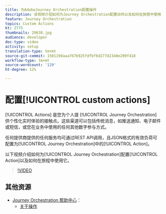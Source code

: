 ```yaml
---
title: 为AdobeJourney Orchestration配置操作
description: 该视频介绍如何为Journey Orchestration配置动作以及如何在旅程中使用动作。
feature: Journey Orchestration
topics: Custom Actions
kt: 2775
thumbnails: 29638.jpg
audience: developer
doc-type: video
activity: setup
translation-type: tm+mt
source-git-commit: 150119daaa767b925fdfbf6d277d2340e209f418
workflow-type: tm+mt
source-wordcount: '129'
ht-degree: 12%

---
```



# 配置[!UICONTROL custom actions]

[!UICONTROL Actions] 是您为个人提 [!UICONTROL Journey Orchestration] 供个性化实时体验的接触点。这些渠道可以包括传统消息，如推送通知、电子邮件或短信，或您在业务中使用的任何其他数字参与方式。

任何提供商提供的任何服务均可通过REST API调用，且JSON格式的有效负荷可配置为[!UICONTROL Journey Orchestration]中的[!UICONTROL Action]。

以下视频介绍如何为[!UICONTROL Journey Orchestration]配置[!UICONTROL Action]以及如何在旅程中使用它。

>[!VIDEO](https://video.tv.adobe.com/v/29638?quality=12)

## 其他资源

* [Journey Orchestration 帮助中心](https://docs.adobe.com/content/help/zh-Hans/journeys/using/journey-orchestration-home.html)：
   * [关于操作](https://docs.adobe.com/content/help/en/journeys/using/action-journeys/action.html)
